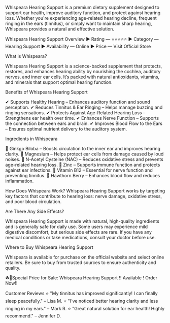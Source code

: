 Whispeara Hearing Support is a premium dietary supplement designed to support ear health, improve auditory function, and protect against hearing loss. Whether you're experiencing age-related hearing decline, frequent ringing in the ears (tinnitus), or simply want to maintain sharp hearing, Whispeara provides a natural and effective solution.

Whispeara Hearing Support Overview
► Rating — ⭐⭐⭐⭐⭐
► Category — Hearing Support
► Availability — Online
► Price — Visit Official Store

What  is Whispeara?

Whispeara Hearing Support is a science-backed supplement that protects, restores, and enhances hearing ability by nourishing the cochlea, auditory nerves, and inner ear cells. It’s packed with natural antioxidants, vitamins, and minerals that support optimal hearing function.

Benefits of Whispeara Hearing Support

✔ Supports Healthy Hearing – Enhances auditory function and sound perception.
✔ Reduces Tinnitus & Ear Ringing – Helps manage buzzing and ringing sensations.
✔ Protects Against Age-Related Hearing Loss – Strengthens ear health over time.
✔ Enhances Nerve Function – Supports the connection between ears and brain.
✔ Improves Blood Flow to the Ears – Ensures optimal nutrient delivery to the auditory system.

Ingredients in Whispeara

🔹 Ginkgo Biloba – Boosts circulation to the inner ear and improves hearing clarity.
🔹 Magnesium – Helps protect ear cells from damage caused by loud noises.
🔹 N-Acetyl Cysteine (NAC) – Reduces oxidative stress and prevents age-related hearing loss.
🔹 Zinc – Supports immune function and protects against ear infections.
🔹 Vitamin B12 – Essential for nerve function and preventing tinnitus.
🔹 Hawthorn Berry – Enhances blood flow and reduces inflammation.

How Does Whispeara Work?
Whispeara Hearing Support works by targeting key factors that contribute to hearing loss: nerve damage, oxidative stress, and poor blood circulation.

Are There Any Side Effects?

Whispeara Hearing Support is made with natural, high-quality ingredients and is generally safe for daily use. Some users may experience mild digestive discomfort, but serious side effects are rare. If you have any medical conditions or take medications, consult your doctor before use.

Where to Buy Whispeara Hearing Support

Whispeara is available for purchase on the official website and select online retailers. Be sure to buy from trusted sources to ensure authenticity and quality.

☘📣Special Price for Sale: Whispeara Hearing Support !! Available ! Order Now!!

Customer Reviews
⭐ "My tinnitus has improved significantly! I can finally sleep peacefully." – Lisa M.
⭐ "I’ve noticed better hearing clarity and less ringing in my ears." – Mark R.
⭐ "Great natural solution for ear health! Highly recommend." – Jennifer D.

